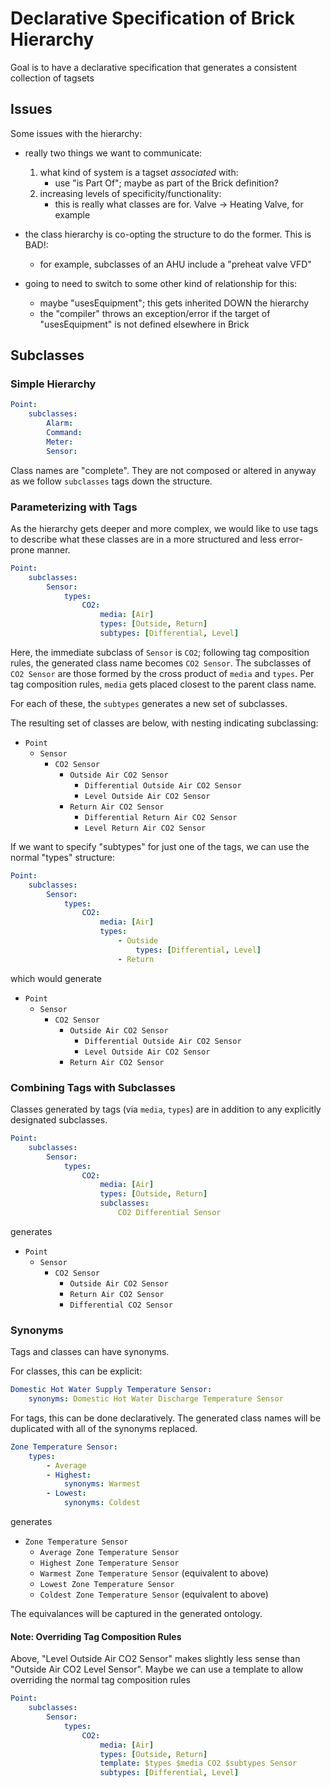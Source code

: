 # Declarative Specification of Brick Hierarchy


Goal is to have a declarative specification that generates a consistent collection of tagsets

## Issues

Some issues with the hierarchy:

- really two things we want to communicate:
    1. what kind of system is a tagset *associated* with:
        - use "is Part Of"; maybe as part of the Brick definition?
    2. increasing levels of specificity/functionality:
        - this is really what classes are for. Valve -> Heating Valve, for example

- the class hierarchy is co-opting the structure to do the former. This is BAD!:
    - for example, subclasses of an AHU include a "preheat valve VFD"
- going to need to switch to some other kind of relationship for this:
    - maybe "usesEquipment"; this gets inherited DOWN the hierarchy
    - the "compiler" throws an exception/error if the target of "usesEquipment" is
      not defined elsewhere in Brick

## Subclasses

### Simple Hierarchy

```yaml
Point:
    subclasses:
        Alarm:
        Command:
        Meter:
        Sensor:
```

Class names are "complete". They are not composed or altered in anyway as we follow `subclasses` tags down the structure.


### Parameterizing with Tags

As the hierarchy gets deeper and more complex, we would like to use tags to describe what these classes are in a more structured and less error-prone manner.

```yaml
Point:
    subclasses:
        Sensor:
            types:
                CO2:
                    media: [Air]
                    types: [Outside, Return]
                    subtypes: [Differential, Level]
```

Here, the immediate subclass of `Sensor` is `CO2`; following tag composition rules, the generated class name becomes `CO2 Sensor`. The subclasses of `CO2 Sensor` are those formed by the cross product of `media` and `types`. Per tag composition rules, `media` gets placed closest to the parent class name.

For each of these, the `subtypes` generates a new set of subclasses.

The resulting set of classes are below, with nesting indicating subclassing:
- `Point`
    - `Sensor`
        - `CO2 Sensor`
            - `Outside Air CO2 Sensor`
                - `Differential Outside Air CO2 Sensor`
                - `Level Outside Air CO2 Sensor`
            - `Return Air CO2 Sensor`
                - `Differential Return Air CO2 Sensor`
                - `Level Return Air CO2 Sensor`

If we want to specify "subtypes" for just one of the tags, we can use the normal "types" structure:

```yaml
Point:
    subclasses:
        Sensor:
            types:
                CO2:
                    media: [Air]
                    types:
                        - Outside
                            types: [Differential, Level]
                        - Return
```

which would generate


- `Point`
    - `Sensor`
        - `CO2 Sensor`
            - `Outside Air CO2 Sensor`
                - `Differential Outside Air CO2 Sensor`
                - `Level Outside Air CO2 Sensor`
            - `Return Air CO2 Sensor`

### Combining Tags with Subclasses

Classes generated by tags (via `media`, `types`) are in addition to any explicitly designated subclasses.

```yaml
Point:
    subclasses:
        Sensor:
            types:
                CO2:
                    media: [Air]
                    types: [Outside, Return]
                    subclasses:
                        CO2 Differential Sensor
```

generates

- `Point`
    - `Sensor`
        - `CO2 Sensor`
            - `Outside Air CO2 Sensor`
            - `Return Air CO2 Sensor`
            - `Differential CO2 Sensor`


### Synonyms

Tags and classes can have synonyms.

For classes, this can be explicit:

```yaml
Domestic Hot Water Supply Temperature Sensor:
    synonyms: Domestic Hot Water Discharge Temperature Sensor
```

For tags, this can be done declaratively. The generated class names will be duplicated with all of the synonyms replaced.

```yaml
Zone Temperature Sensor:
    types:
        - Average
        - Highest:
            synonyms: Warmest
        - Lowest:
            synonyms: Coldest
```

generates

- `Zone Temperature Sensor`
    - `Average Zone Temperature Sensor`
    - `Highest Zone Temperature Sensor`
    - `Warmest Zone Temperature Sensor` (equivalent to above)
    - `Lowest Zone Temperature Sensor`
    - `Coldest Zone Temperature Sensor` (equivalent to above)

The equivalances will be captured in the generated ontology.

#### Note: Overriding Tag Composition Rules

Above, "Level Outside Air CO2 Sensor" makes slightly less sense than "Outside Air CO2 Level Sensor".
Maybe we can use a template to allow overriding the normal tag composition rules

```yaml
Point:
    subclasses:
        Sensor:
            types:
                CO2:
                    media: [Air]
                    types: [Outside, Return]
                    template: $types $media CO2 $subtypes Sensor
                    subtypes: [Differential, Level]
```

